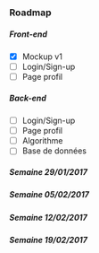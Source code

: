 ### Roadmap

##### Front-end  
+ [x] Mockup v1  
+ [ ] Login/Sign-up
+ [ ] Page profil   
                
##### Back-end
+ [ ] Login/Sign-up
+ [ ] Page profil
+ [ ] Algorithme
+ [ ] Base de données

##### Semaine 29/01/2017

##### Semaine 05/02/2017

##### Semaine 12/02/2017

##### Semaine 19/02/2017

